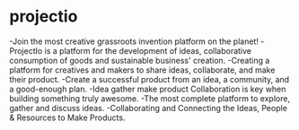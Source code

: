 # projectio
-Join the most creative grassroots invention platform on the planet!
-ProjectIo is a platform for the development of ideas, collaborative consumption of goods and sustainable business' creation.
-Creating a platform for creatives and makers to share ideas, collaborate, and make their product.
-Create a successful product from an idea, a community, and a good-enough plan.
-Idea gather make product Collaboration is key when building something truly awesome.
-The most complete platform to explore, gather and discuss ideas.
-Collaborating and Connecting the Ideas, People & Resources to Make Products.

